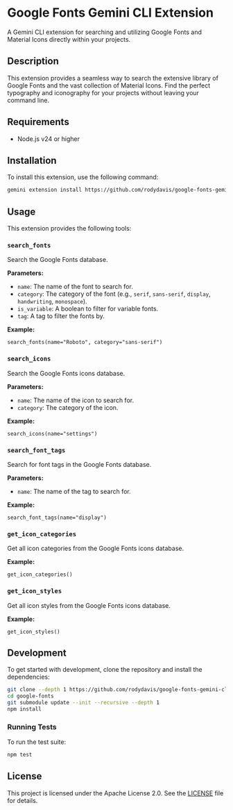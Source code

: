 # Google Fonts Gemini CLI Extension

A Gemini CLI extension for searching and utilizing Google Fonts and Material Icons directly within your projects.

## Description

This extension provides a seamless way to search the extensive library of Google Fonts and the vast collection of Material Icons. Find the perfect typography and iconography for your projects without leaving your command line.

## Requirements

- Node.js v24 or higher

## Installation

To install this extension, use the following command:

```bash
gemini extension install https://github.com/rodydavis/google-fonts-gemini-cli-extension
```

## Usage

This extension provides the following tools:

### `search_fonts`

Search the Google Fonts database.

**Parameters:**

*   `name`: The name of the font to search for.
*   `category`: The category of the font (e.g., `serif`, `sans-serif`, `display`, `handwriting`, `monospace`).
*   `is_variable`: A boolean to filter for variable fonts.
*   `tag`: A tag to filter the fonts by.

**Example:**

```
search_fonts(name="Roboto", category="sans-serif")
```

### `search_icons`

Search the Google Fonts icons database.

**Parameters:**

*   `name`: The name of the icon to search for.
*   `category`: The category of the icon.

**Example:**

```
search_icons(name="settings")
```

### `search_font_tags`

Search for font tags in the Google Fonts database.

**Parameters:**

*   `name`: The name of the tag to search for.

**Example:**

```
search_font_tags(name="display")
```

### `get_icon_categories`

Get all icon categories from the Google Fonts icons database.

**Example:**

```
get_icon_categories()
```

### `get_icon_styles`

Get all icon styles from the Google Fonts icons database.

**Example:**

```
get_icon_styles()
```

## Development

To get started with development, clone the repository and install the dependencies:

```bash
git clone --depth 1 https://github.com/rodydavis/google-fonts-gemini-cli-extension.git
cd google-fonts
git submodule update --init --recursive --depth 1
npm install
```

### Running Tests

To run the test suite:

```bash
npm test
```

## License

This project is licensed under the Apache License 2.0. See the [LICENSE](LICENSE) file for details.
